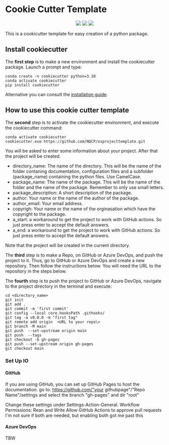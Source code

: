 # Cookie Cutter Template
<p align="center">
  <img src="https://img.shields.io/static/v1?style=for-the-badge&label=code-status&message=Good&color=green"/>
  <img src="https://img.shields.io/static/v1?style=for-the-badge&label=initial-commit&message=RasmusBC59&color=inactive"/>
    <img src="https://img.shields.io/static/v1?style=for-the-badge&label=maintainer&message=NQCP&color=inactive"/>
</p>

This is a cookicutter template for easy creation of a python package.

## Install cookiecutter

The **first step** is to make a new environment and install the cookiecutter package.
Launch a prompt and type:

```console
conda create -n cookiecutter python=3.10
conda activate cookiecutter
pip install cookiecutter
```

Alternative you can consult the [installation guide](https://cookiecutter.readthedocs.io/en/stable/installation.html).

## How to use this  cookie cutter template

The **second** step is to activate the cookiecutter environment, and execute the cookiecutter command:

```console
conda activate cookiecutter
cookiecutter.exe https://github.com/NQCP/osprojecttemplate.git
```

You will be asked to enter some information about your project. After that the project will be created.

- directory_name: The name of the directory. This will be the name of the folder contaning documentation, configuration files and a subfolder (package_name) containing the python files. Use CamelCase.
- package_name: The name of the package. This will be the name of the folder and the name of the package. Remember to only use small letters.
- package_description: A short description of the package.
- author: Your name or the name of the author of the package.
- author_email: Your email address.
- copyrigh: Your name or the name of the orginasation which have the copyright to the package.
- a_start: a workaround to get the project to work with GitHub actions. So just press enter to accept the default answers.
- a_end: a workaround to get the project to work with GitHub actions. So just press enter to accept the default answers.

Note that the project will be created in the current directory.

The **third** step is to make a Repo, on GitHub or Azure DevOps, and push the project to it. Thus, go to GitHub or Azure DevOps and create a new repository. Then follow the instructions below. You will need the URL to the repository in the steps below. 

The **fourth** step is to push the project to GitHub or Azure DevOps, navigate to the project directory in the terminal and execute:

```console
cd <directory_name>
git init
git add .
git commit -m 'first commit'
git config --local core.hooksPath .githooks/
git tag -a v0.0.0 -m "first tag"
git remote add origin  <URL to your repo\>
git branch -M main
git push  --set-upstream origin main
git push  --tags
git checkout -b gh-pages
git push --set-upstream origin gh-pages
git checkout main
```

### Set Up IO
#### GitHub
If you are using GitHub, you can set up GitHub Pages to host the documentation.
go to: 
https://github.com/"your githubpage"/"Repo Name"/settings
and select the branch "gh-pages" and dir "root" 

Change these settings under Settings-Action-General. 
Workflow Permissions: Rean and Write
Allow GitHub Actions to approve pull requests
I'm not sure if both are needed, but enabling both got me past this

#### Azure DevOps
TBW

